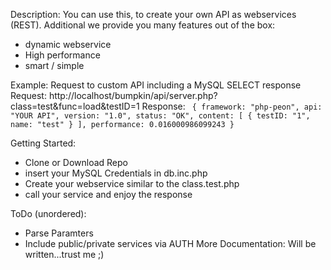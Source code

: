 Description: You can use this, to create your own API as webservices (REST).
				Additional we provide you many features out of the box:
 
 - dynamic webservice
 - High performance
 - smart / simple
 
 Example: Request to custom API including a MySQL SELECT response
 Request: http://localhost/bumpkin/api/server.php?class=test&func=load&testID=1
 Response: `
{
	framework: "php-peon",
	api: "YOUR API",
	version: "1.0",
	status: "OK",
		content: [
		{
			testID: "1",
			name: "test"
		}
	],
	performance: 0.016000986099243
}`

Getting Started: 
 - Clone or Download Repo
 - insert your MySQL Credentials in db.inc.php
 - Create your webservice similar to the class.test.php
 - call your service and enjoy the response
 
 
ToDo (unordered):
 - Parse Paramters
 - Include public/private services via AUTH
 More Documentation: Will be written...trust me ;)